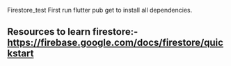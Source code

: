 Firestore_test
First run flutter pub get to install all dependencies.

## Resources to learn firestore:- https://firebase.google.com/docs/firestore/quickstart
